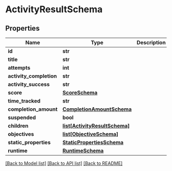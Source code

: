 # ActivityResultSchema

## Properties
Name | Type | Description | Notes
------------ | ------------- | ------------- | -------------
**id** | **str** |  | [optional] 
**title** | **str** |  | [optional] 
**attempts** | **int** |  | [optional] 
**activity_completion** | **str** |  | [optional] 
**activity_success** | **str** |  | [optional] 
**score** | [**ScoreSchema**](ScoreSchema.md) |  | [optional] 
**time_tracked** | **str** |  | [optional] 
**completion_amount** | [**CompletionAmountSchema**](CompletionAmountSchema.md) |  | [optional] 
**suspended** | **bool** |  | [optional] 
**children** | [**list[ActivityResultSchema]**](ActivityResultSchema.md) |  | [optional] 
**objectives** | [**list[ObjectiveSchema]**](ObjectiveSchema.md) |  | [optional] 
**static_properties** | [**StaticPropertiesSchema**](StaticPropertiesSchema.md) |  | [optional] 
**runtime** | [**RuntimeSchema**](RuntimeSchema.md) |  | [optional] 

[[Back to Model list]](../README.md#documentation-for-models) [[Back to API list]](../README.md#documentation-for-api-endpoints) [[Back to README]](../README.md)


